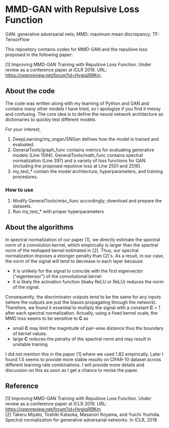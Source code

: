# MMD-GAN with Repulsive Loss Function
GAN: generative adversarial nets; MMD: maximum mean discrepancy; TF: TensorFlow

This repository contains codes for MMD-GAN and the repulsive loss proposed in the following paper:

[1] Improving MMD-GAN Training with Repulsive Loss Function.  Under review as a conference paper at ICLR 2019. URL: https://openreview.net/forum?id=HygjqjR9Km.

## About the code
The code was written along with my learning of Python and GAN and contains many other models I have tried, so I apologize if you find it messy and confusing. The core idea is to define the neural network architecture as dictionaries to quickly test different models.

For your interest,
1. DeepLearning/my_sngan/SNGan defines how the model is trained and evaluated. 
2. GeneralTools/graph_func contains metrics for evaluating generative models (Line 1594). GeneralTools/math_func contains spectral normalization (Line 397) and a variety of loss functions for GAN (including the proposed repulsive loss at Line 2501 and 2516).
3. my_test_* contain the model architecture, hyperparameters, and training procedures. 

### How to use
1. Modify GeneralTools/misc_func accordingly; download and prepare the datasets.
2. Run my_test_* with proper hyperparameters

## About the algorithms
In spectral normalization of our paper [1], we directly estimate the spectral norm of a convolution kernel, which empirically is larger than the spectral norm of the reshaped kernel estimated in [2]. Thus, our spectral normalization imposes a stronger penalty than [2]'s. As a result, in our case, the norm of the signal will tend to decrease in each layer because:
- It is unlikely for the signal to coincide with the first eigenvector ("eigentensor") of the convolutional kernel
- It is likely the activation function (leaky ReLU or ReLU) reduces the norm of the signal. 

Consequently, the discriminator outputs tend to be the same for any inputs (where the outputs are just the biases propagating through the network). Therefore, we found it essential to multiply the signal with a constant **C** > 1 after each spectral normalization. Actually, using a fixed kernel scale, the MMD loss seems to be sensitive to **C** as 
- small **C** may limit the magnitude of pair-wise distance thus the boundary of kernel values.
- large **C** reduces the penalty of the spectral norm and may result in unstable training.

I did not mention this in the paper [1] where we used 1.82 empirically. Later I found 1.5 seems to provide more stable results on CIFAR-10 dataset across different learning rate combinations. I will provide more details and discussion on this as soon as I get a chance to revise the paper. 

## Reference
[1] Improving MMD-GAN Training with Repulsive Loss Function.  Under review as a conference paper at ICLR 2019. URL: https://openreview.net/forum?id=HygjqjR9Km. \
[2] Takeru Miyato, Toshiki Kataoka, Masanori Koyama, and Yuichi Yoshida. Spectral normalization
for generative adversarial networks. In ICLR, 2018
